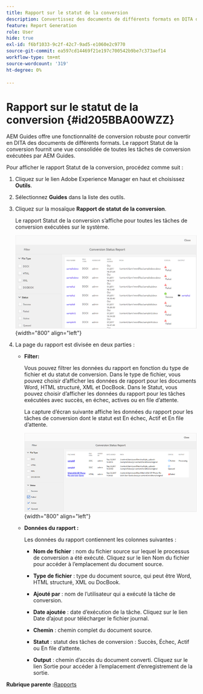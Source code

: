 ```yaml
---
title: Rapport sur le statut de la conversion
description: Convertissez des documents de différents formats en DITA dans AEM Guides. Découvrez comment ajouter des filtres et afficher un rapport de statut de conversion.
feature: Report Generation
role: User
hide: true
exl-id: f6bf1033-9c2f-42c7-9ad5-e1060e2c9770
source-git-commit: ea597cd14469f21e197c700542b9be7c373aef14
workflow-type: tm+mt
source-wordcount: '319'
ht-degree: 0%

---
```


# Rapport sur le statut de la conversion {#id205BBA00WZZ}

AEM Guides offre une fonctionnalité de conversion robuste pour convertir en DITA des documents de différents formats. Le rapport Statut de la conversion fournit une vue consolidée de toutes les tâches de conversion exécutées par AEM Guides.

Pour afficher le rapport Statut de la conversion, procédez comme suit :

1. Cliquez sur le lien Adobe Experience Manager en haut et choisissez **Outils**.

1. Sélectionnez **Guides** dans la liste des outils.

1. Cliquez sur la mosaïque **Rapport de statut de la conversion**.

   Le rapport Statut de la conversion s’affiche pour toutes les tâches de conversion exécutées sur le système.

   ![](images/conversion-status-report.png){width="800" align="left"}

1. La page du rapport est divisée en deux parties :

   - **Filter:**

     Vous pouvez filtrer les données du rapport en fonction du type de fichier et du statut de conversion. Dans le type de fichier, vous pouvez choisir d’afficher les données de rapport pour les documents Word, HTML structuré, XML et DocBook. Dans le Statut, vous pouvez choisir d’afficher les données du rapport pour les tâches exécutées avec succès, en échec, actives ou en file d’attente.

     La capture d’écran suivante affiche les données du rapport pour les tâches de conversion dont le statut est En échec, Actif et En file d’attente.

     ![](images/conversion-report-failed-active-queued.png){width="800" align="left"}

   - **Données du rapport :**

     Les données du rapport contiennent les colonnes suivantes :

      - **Nom de fichier** : nom du fichier source sur lequel le processus de conversion a été exécuté. Cliquez sur le lien Nom du fichier pour accéder à l’emplacement du document source.

      - **Type de fichier** : type du document source, qui peut être Word, HTML structuré, XML ou DocBook.

      - **Ajouté par** : nom de l’utilisateur qui a exécuté la tâche de conversion.

      - **Date ajoutée** : date d’exécution de la tâche. Cliquez sur le lien Date d’ajout pour télécharger le fichier journal.

      - **Chemin** : chemin complet du document source.

      - **Statut** : statut des tâches de conversion : Succès, Échec, Actif ou En file d’attente.

      - **Output** : chemin d’accès du document converti. Cliquez sur le lien Sortie pour accéder à l’emplacement d’enregistrement de la sortie.


**Rubrique parente :**&#x200B;[ Rapports](reports-intro.md)
